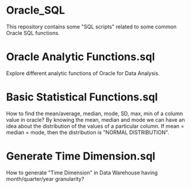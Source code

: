 # Oracle_SQL
This repository contains some "SQL scripts" related to some common Oracle SQL functions.

# Oracle Analytic Functions.sql 
Explore different analytic functions of Oracle for Data Analysis.

# Basic Statistical Functions.sql 
How to find the mean/average, median, mode, SD, max, min of a column value in oracle? By knowing the mean, median and mode we can have an idea about the distribution of the values of a particular column. If mean = median = mode, then the distribution is "NORMAL DISTRIBUTION".

# Generate Time Dimension.sql
How to generate "Time Dimension" in Data Warehouse having month/quarter/year granularity? 
